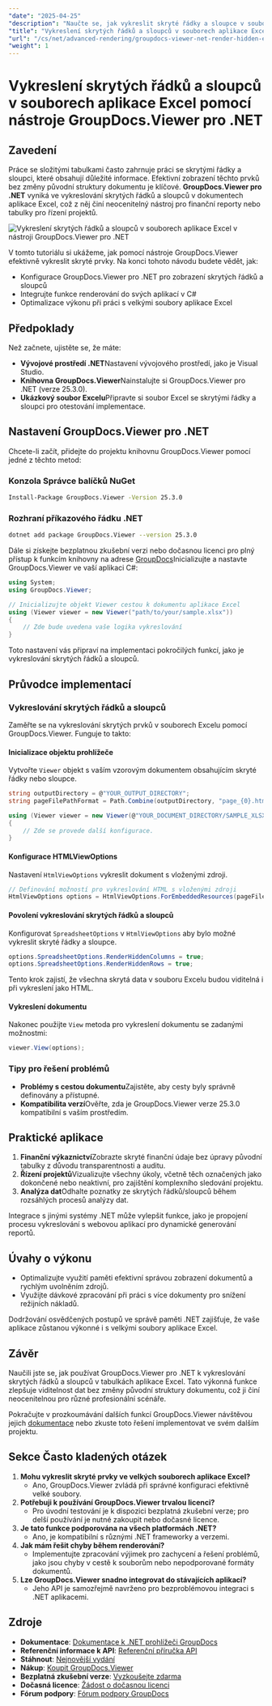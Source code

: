 ```yaml
---
"date": "2025-04-25"
"description": "Naučte se, jak vykreslit skryté řádky a sloupce v souborech aplikace Excel pomocí nástroje GroupDocs.Viewer pro .NET. Efektivně vylepšete viditelnost dat bez změny struktury dokumentu."
"title": "Vykreslení skrytých řádků a sloupců v souborech aplikace Excel pomocí nástroje GroupDocs.Viewer pro .NET – Průvodce pro pokročilé"
"url": "/cs/net/advanced-rendering/groupdocs-viewer-net-render-hidden-excel-rows-columns/"
"weight": 1
---
```


# Vykreslení skrytých řádků a sloupců v souborech aplikace Excel pomocí nástroje GroupDocs.Viewer pro .NET

## Zavedení

Práce se složitými tabulkami často zahrnuje práci se skrytými řádky a sloupci, které obsahují důležité informace. Efektivní zobrazení těchto prvků bez změny původní struktury dokumentu je klíčové. **GroupDocs.Viewer pro .NET** vyniká ve vykreslování skrytých řádků a sloupců v dokumentech aplikace Excel, což z něj činí neocenitelný nástroj pro finanční reporty nebo tabulky pro řízení projektů.

![Vykreslení skrytých řádků a sloupců v souborech aplikace Excel v nástroji GroupDocs.Viewer pro .NET](/viewer/advanced-rendering/render-hidden-rows-columns-excel-files-img.png)

V tomto tutoriálu si ukážeme, jak pomocí nástroje GroupDocs.Viewer efektivně vykreslit skryté prvky. Na konci tohoto návodu budete vědět, jak:
- Konfigurace GroupDocs.Viewer pro .NET pro zobrazení skrytých řádků a sloupců
- Integrujte funkce renderování do svých aplikací v C#
- Optimalizace výkonu při práci s velkými soubory aplikace Excel

## Předpoklady

Než začnete, ujistěte se, že máte:
- **Vývojové prostředí .NET**Nastavení vývojového prostředí, jako je Visual Studio.
- **Knihovna GroupDocs.Viewer**Nainstalujte si GroupDocs.Viewer pro .NET (verze 25.3.0).
- **Ukázkový soubor Excelu**Připravte si soubor Excel se skrytými řádky a sloupci pro otestování implementace.

## Nastavení GroupDocs.Viewer pro .NET

Chcete-li začít, přidejte do projektu knihovnu GroupDocs.Viewer pomocí jedné z těchto metod:

### Konzola Správce balíčků NuGet

```bash
Install-Package GroupDocs.Viewer -Version 25.3.0
```

### Rozhraní příkazového řádku .NET

```bash
dotnet add package GroupDocs.Viewer --version 25.3.0
```

Dále si získejte bezplatnou zkušební verzi nebo dočasnou licenci pro plný přístup k funkcím knihovny na adrese [GroupDocs](https://purchase.groupdocs.com/temporary-license/)Inicializujte a nastavte GroupDocs.Viewer ve vaší aplikaci C#:

```csharp
using System;
using GroupDocs.Viewer;

// Inicializujte objekt Viewer cestou k dokumentu aplikace Excel
using (Viewer viewer = new Viewer("path/to/your/sample.xlsx"))
{
    // Zde bude uvedena vaše logika vykreslování
}
```

Toto nastavení vás připraví na implementaci pokročilých funkcí, jako je vykreslování skrytých řádků a sloupců.

## Průvodce implementací

### Vykreslování skrytých řádků a sloupců

Zaměřte se na vykreslování skrytých prvků v souborech Excelu pomocí GroupDocs.Viewer. Funguje to takto:

#### Inicializace objektu prohlížeče

Vytvořte `Viewer` objekt s vaším vzorovým dokumentem obsahujícím skryté řádky nebo sloupce.

```csharp
string outputDirectory = @"YOUR_OUTPUT_DIRECTORY";
string pageFilePathFormat = Path.Combine(outputDirectory, "page_{0}.html");

using (Viewer viewer = new Viewer(@"YOUR_DOCUMENT_DIRECTORY/SAMPLE_XLSX_WITH_HIDDEN_ROW_AND_COLUMN"))
{
    // Zde se provede další konfigurace.
}
```

#### Konfigurace HTMLViewOptions

Nastavení `HtmlViewOptions` vykreslit dokument s vloženými zdroji.

```csharp
// Definování možností pro vykreslování HTML s vloženými zdroji
HtmlViewOptions options = HtmlViewOptions.ForEmbeddedResources(pageFilePathFormat);
```

#### Povolení vykreslování skrytých řádků a sloupců

Konfigurovat `SpreadsheetOptions` v `HtmlViewOptions` aby bylo možné vykreslit skryté řádky a sloupce.

```csharp
options.SpreadsheetOptions.RenderHiddenColumns = true;
options.SpreadsheetOptions.RenderHiddenRows = true;
```

Tento krok zajistí, že všechna skrytá data v souboru Excelu budou viditelná i při vykreslení jako HTML.

#### Vykreslení dokumentu

Nakonec použijte `View` metoda pro vykreslení dokumentu se zadanými možnostmi:

```csharp
viewer.View(options);
```

### Tipy pro řešení problémů

- **Problémy s cestou dokumentu**Zajistěte, aby cesty byly správně definovány a přístupné.
- **Kompatibilita verzí**Ověřte, zda je GroupDocs.Viewer verze 25.3.0 kompatibilní s vaším prostředím.

## Praktické aplikace

1. **Finanční výkaznictví**Zobrazte skryté finanční údaje bez úpravy původní tabulky z důvodu transparentnosti a auditu.
2. **Řízení projektů**Vizualizujte všechny úkoly, včetně těch označených jako dokončené nebo neaktivní, pro zajištění komplexního sledování projektu.
3. **Analýza dat**Odhalte poznatky ze skrytých řádků/sloupců během rozsáhlých procesů analýzy dat.

Integrace s jinými systémy .NET může vylepšit funkce, jako je propojení procesu vykreslování s webovou aplikací pro dynamické generování reportů.

## Úvahy o výkonu

- Optimalizujte využití paměti efektivní správou zobrazení dokumentů a rychlým uvolněním zdrojů.
- Využijte dávkové zpracování při práci s více dokumenty pro snížení režijních nákladů.

Dodržování osvědčených postupů ve správě paměti .NET zajišťuje, že vaše aplikace zůstanou výkonné i s velkými soubory aplikace Excel.

## Závěr

Naučili jste se, jak používat GroupDocs.Viewer pro .NET k vykreslování skrytých řádků a sloupců v tabulkách aplikace Excel. Tato výkonná funkce zlepšuje viditelnost dat bez změny původní struktury dokumentu, což ji činí neocenitelnou pro různé profesionální scénáře.

Pokračujte v prozkoumávání dalších funkcí GroupDocs.Viewer návštěvou jejich [dokumentace](https://docs.groupdocs.com/viewer/net/) nebo zkuste toto řešení implementovat ve svém dalším projektu.

## Sekce Často kladených otázek

1. **Mohu vykreslit skryté prvky ve velkých souborech aplikace Excel?**
   - Ano, GroupDocs.Viewer zvládá při správné konfiguraci efektivně velké soubory.
2. **Potřebuji k používání GroupDocs.Viewer trvalou licenci?**
   - Pro úvodní testování je k dispozici bezplatná zkušební verze; pro delší používání je nutné zakoupit nebo dočasné licence.
3. **Je tato funkce podporována na všech platformách .NET?**
   - Ano, je kompatibilní s různými .NET frameworky a verzemi.
4. **Jak mám řešit chyby během renderování?**
   - Implementujte zpracování výjimek pro zachycení a řešení problémů, jako jsou chyby v cestě k souborům nebo nepodporované formáty dokumentů.
5. **Lze GroupDocs.Viewer snadno integrovat do stávajících aplikací?**
   - Jeho API je samozřejmě navrženo pro bezproblémovou integraci s .NET aplikacemi.

## Zdroje

- **Dokumentace**: [Dokumentace k .NET prohlížeči GroupDocs](https://docs.groupdocs.com/viewer/net/)
- **Referenční informace k API**: [Referenční příručka API](https://reference.groupdocs.com/viewer/net/)
- **Stáhnout**: [Nejnovější vydání](https://releases.groupdocs.com/viewer/net/)
- **Nákup**: [Koupit GroupDocs.Viewer](https://purchase.groupdocs.com/buy)
- **Bezplatná zkušební verze**: [Vyzkoušejte zdarma](https://releases.groupdocs.com/viewer/net/)
- **Dočasná licence**: [Žádost o dočasnou licenci](https://purchase.groupdocs.com/temporary-license/)
- **Fórum podpory**: [Fórum podpory GroupDocs](https://forum.groupdocs.com/c/viewer/9)